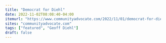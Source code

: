 ```yaml
---
title: "Democrat for Diehl"
date: 2022-11-02T08:08:40-04:00
itemurl: "https://www.communityadvocate.com/2022/11/01/democrat-for-diehl/"
sites: "communityadvocate.com"
tags: ["featured", "Geoff Diehl"]
draft: false
---
```


